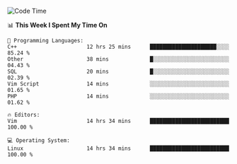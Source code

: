 <!-- [![Top Langs](https://github-readme-stats.vercel.app/api/top-langs/?username=gagahsyuja&theme=dracula&hide_border=true&border_radius=7)](https://github.com/anuraghazra/github-readme-stats) -->

<!--START_SECTION:waka-->
![Code Time](http://img.shields.io/badge/Code%20Time-121%20hrs%2050%20mins-blue)

📊 **This Week I Spent My Time On** 

```text
💬 Programming Languages: 
C++                      12 hrs 25 mins      █████████████████████░░░░   85.24 % 
Other                    38 mins             █░░░░░░░░░░░░░░░░░░░░░░░░   04.43 % 
SQL                      20 mins             █░░░░░░░░░░░░░░░░░░░░░░░░   02.39 % 
Vim Script               14 mins             ░░░░░░░░░░░░░░░░░░░░░░░░░   01.65 % 
PHP                      14 mins             ░░░░░░░░░░░░░░░░░░░░░░░░░   01.62 % 

🔥 Editors: 
Vim                      14 hrs 34 mins      █████████████████████████   100.00 % 

💻 Operating System: 
Linux                    14 hrs 34 mins      █████████████████████████   100.00 % 
```


<!--END_SECTION:waka-->
